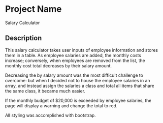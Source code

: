 # Project Name
Salary Calculator

## Description
This salary calculator takes user inputs of employee information and stores them in a table. As employee salaries are added, the monthly costs increase; conversely, when employees are removed from the list, the monthly cost total decreases by their salary amount. 

Decreasing the by salary amount was the most difficult challenge to overcome: but when I decided not to house the employee salaries in an array, and instead assign the salaries a class and total all items that share the same class, it became much easier. 

If the monthly budget of $20,000 is exceeded by employee salaries, the page will display a warning and change the total to red. 

All styling was accomplished with bootstrap. 
